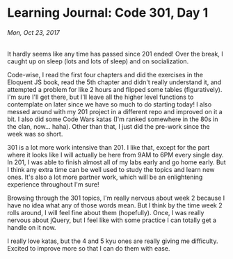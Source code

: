# Learning Journal: Code 301, Day 1
###### Mon, Oct 23, 2017

It hardly seems like any time has passed since 201 ended! Over the break, I caught up on sleep (lots and lots of sleep) and on socialization.

Code-wise, I read the first four chapters and did the exercises in the Eloquent JS book, read the 5th chapter and didn't really understand it, and attempted a problem for like 2 hours and flipped some tables (figuratively). I'm sure I'll get there, but I'll leave all the higher level functions to contemplate on later since we have so much to do starting today! I also messed around with my 201 project in a different repo and improved on it a bit. I also did some Code Wars katas (I'm ranked somewhere in the 80s in the clan, now... haha). Other than that, I just did the pre-work since the week was so short.

301 is a lot more work intensive than 201. I like that, except for the part where it looks like I will actually be here from 9AM to 6PM every single day. In 201, I was able to finish almost all of my labs early and go home early. But I think any extra time can be well used to study the topics and learn new ones. It's also a lot more partner work, which will be an enlightening experience throughout I'm sure!

Browsing through the 301 topics, I'm really nervous about week 2 because I have no idea what any of those words mean. But I think by the time week 2 rolls around, I will feel fine about them (hopefully). Once, I was really nervous about jQuery, but I feel like with some practice I can totally get a handle on it now.

I really love katas, but the 4 and 5 kyu ones are really giving me difficulty. Excited to improve more so that I can do them with ease.
